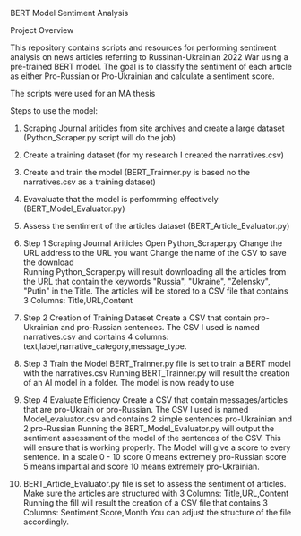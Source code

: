 BERT Model Sentiment Analysis

Project Overview

This repository contains scripts and resources for performing sentiment analysis on news articles referring to Russinan-Ukrainian 2022 War using a pre-trained BERT model. The goal is to classify the sentiment of each article as either Pro-Russian or Pro-Ukrainian and calculate a sentiment score.

The scripts were used for an MA thesis

Steps to use the model: 
1. Scraping Journal ariticles from site archives and create a large dataset (Python_Scraper.py script will do the job)
2. Create a training dataset (for my research I created the narratives.csv)
3. Create and train the model (BERT_Trainner.py is based no the narratives.csv as a training dataset)
4. Evavaluate that the model is perfomrming effectively (BERT_Model_Evaluator.py)
5. Assess the sentiment of the articles dataset (BERT_Article_Evaluator.py)

1. Step 1  Scraping Journal Ariticles
  Open Python_Scraper.py
  Change the URL address to the URL you want
  Change the name of the CSV to save the download  
  Running Python_Scraper.py will result downloading all the articles from the URL that contain the keywords "Russia", "Ukraine", "Zelensky", "Putin" in the Title. The articles will be stored to a CSV file that contains 3 Columns: Title,URL,Content

2. Step 2 Creation of Training Dataset
  Create a CSV that contain pro-Ukrainian and pro-Russian sentences.
  The CSV I used is named narratives.csv and contains 4 columns: text,label,narrative_category,message_type.

3. Step 3 Train the Model
  BERT_Trainner.py file is set to train a BERT model with the narratives.csv
  Running BERT_Trainner.py will result the creation of an AI model in a folder.
  The model is now ready to use

4. Step 4 Evaluate Efficiency
  Create a CSV that contain messages/articles that are pro-Ukrain or pro-Russian.
  The CSV I used is named Model_evaluator.csv and contains 2 simple sentences pro-Ukrainian and 2 pro-Russian
  Running the BERT_Model_Evaluator.py will output the sentiment assessment of the model of the sentences of the CSV. This will ensure that is working properly.
  The Model will give a score to every sentence. In a scale 0 - 10 score 0 means extremely pro-Russian score 5 means impartial and score 10 means extremely pro-Ukrainian.

 5. BERT_Article_Evaluator.py file is set to assess the sentiment of articles.
  Make sure the articles are structured with 3 Columns: Title,URL,Content
  Running the fill will result the creation of a CSV file that contains 3 Columns: Sentiment,Score,Month
  You can adjust the structure of the file accordingly.
